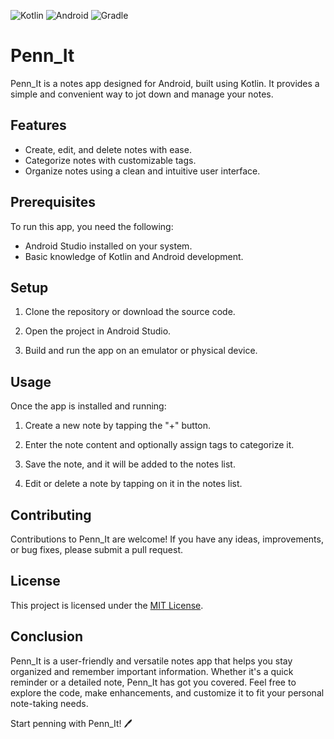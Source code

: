 ![Kotlin](https://img.shields.io/badge/kotlin-%237F52FF.svg?style=for-the-badge&logo=kotlin&logoColor=white) ![Android](https://img.shields.io/badge/Android-3DDC84?style=for-the-badge&logo=android&logoColor=white) ![Gradle](https://img.shields.io/badge/Gradle-02303A.svg?style=for-the-badge&logo=Gradle&logoColor=white)

# Penn_It

Penn_It is a notes app designed for Android, built using Kotlin. It provides a simple and convenient way to jot down and manage your notes.

## Features

- Create, edit, and delete notes with ease.
- Categorize notes with customizable tags.
- Organize notes using a clean and intuitive user interface.

## Prerequisites

To run this app, you need the following:

- Android Studio installed on your system.
- Basic knowledge of Kotlin and Android development.

## Setup

1. Clone the repository or download the source code.

2. Open the project in Android Studio.

3. Build and run the app on an emulator or physical device.

## Usage

Once the app is installed and running:

1. Create a new note by tapping the "+" button.

2. Enter the note content and optionally assign tags to categorize it.

3. Save the note, and it will be added to the notes list.

4. Edit or delete a note by tapping on it in the notes list.

## Contributing

Contributions to Penn_It are welcome! If you have any ideas, improvements, or bug fixes, please submit a pull request.

## License

This project is licensed under the [MIT License](LICENSE).

## Conclusion

Penn_It is a user-friendly and versatile notes app that helps you stay organized and remember important information. Whether it's a quick reminder or a detailed note, Penn_It has got you covered. Feel free to explore the code, make enhancements, and customize it to fit your personal note-taking needs.

Start penning with Penn_It! 🖊️
